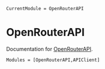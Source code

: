 ```@meta
CurrentModule = OpenRouterAPI
```

# OpenRouterAPI

Documentation for [OpenRouterAPI](https://github.com/imohag9/OpenRouterAPI.jl).

```@autodocs
Modules = [OpenRouterAPI,APIClient]
```
